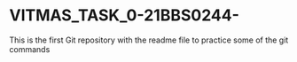 # VITMAS_TASK_0-21BBS0244-
This is the first Git repository with the readme file to practice some of the git commands
